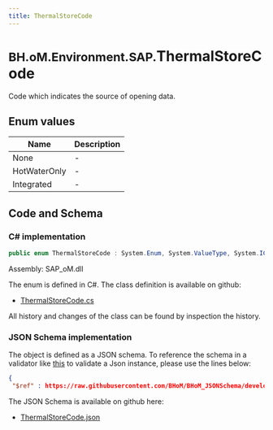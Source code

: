 ```yaml
---
title: ThermalStoreCode
---
```


# <small>BH.oM.Environment.SAP.</small>**ThermalStoreCode**

Code which indicates the source of opening data.

## Enum values

| Name            | Description                                                    |
|-----------------|----------------------------------------------------------------|
| None |  -  |
| HotWaterOnly |  -  |
| Integrated |  -  |


## Code and Schema

### C# implementation

``` C# title="C#"
public enum ThermalStoreCode : System.Enum, System.ValueType, System.IComparable, System.ISpanFormattable, System.IFormattable, System.IConvertible
```

Assembly: SAP_oM.dll

The enum is defined in C#. The class definition is available on github:

- [ThermalStoreCode.cs](https://github.com/BHoM/SAP_Toolkit/blob/develop/SAP_oM/Enums\ThermalStoreCode.cs)

All history and changes of the class can be found by inspection the history.
### JSON Schema implementation

The object is defined as a JSON schema. To reference the schema in a validator like [this](https://www.jsonschemavalidator.net/) to validate a Json instance, please use the lines below:

``` json title="JSON Schema"
{
 "$ref" : https://raw.githubusercontent.com/BHoM/BHoM_JSONSchema/develop/SAP_oM/SAP/ThermalStoreCode.json}
```

The JSON Schema is available on github here:

- [ThermalStoreCode.json](https://github.com/BHoM/BHoM_JSONSchema/blob/develop/SAP_oM/SAP/ThermalStoreCode.json)
